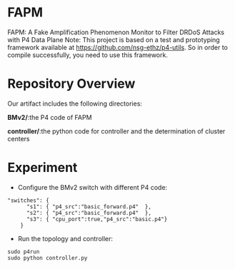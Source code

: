 # FAPM
FAPM: A Fake Amplification Phenomenon Monitor to Filter DRDoS Attacks with P4 Data Plane
Note: This project is based on a test and prototyping framework available at https://github.com/nsg-ethz/p4-utils. So in order to compile successfully, you need to use this framework.

# Repository Overview

Our artifact includes the following directories:

**BMv2/**:the P4 code of FAPM

**controller/**:the python code for controller and the determination of cluster centers

# Experiment
- Configure the BMv2 switch with different P4 code:
```
"switches": {
      "s1": { "p4_src":"basic_forward.p4"  },
      "s2": { "p4_src":"basic_forward.p4"  },
      "s3": { "cpu_port":true,"p4_src":"basic.p4"}
    }
```
- Run the topology and controller:
```
sudo p4run
sudo python controller.py
```


